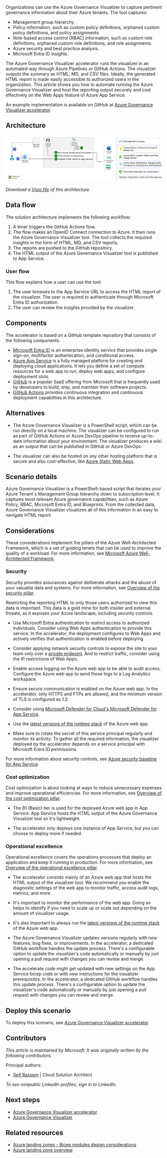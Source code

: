 Organizations can use the Azure Governance Visualizer to capture pertinent governance information about their Azure tenants. The tool captures:

- Management group hierarchy.
- Policy information, such as custom policy definitions, orphaned custom policy definitions, and policy assignments.
- Role-based access control (RBAC) information, such as custom role definitions, orphaned custom role definitions, and role assignments.
- Azure security and best practice analysis.
- Microsoft Entra ID insights.

The Azure Governance Visualizer accelerator runs the visualizer in an automated way through Azure Pipelines or GitHub Actions. The visualizer outputs the summary as HTML, MD, and CSV files. Ideally, the generated HTML report is made easily accessible to authorized users in the organization. This article shows you how to automate running the Azure Governance Visualizer and host the reporting output securely and cost effectively on the Web Apps feature of Azure App Service.

An example implementation is available on GitHub at [Azure Governance Visualizer accelerator](https://github.com/Azure/Azure-Governance-Visualizer-Accelerator).

## Architecture

![Diagram showing the architecture of the Azure Governance Visualizer accelerator.](images/azure-governance-visualizer-accelerator-architecture.svg)

*Download a [Visio file](https://arch-center.azureedge.net/azure-governance-visualizer-accelerator.vsdx) of this architecture.*

## Data flow

The solution architecture implements the following workflow:

1. A timer triggers the GitHub Actions flow.
1. The flow makes an OpenID Connect connection to Azure. It then runs the Azure Governance Visualizer tool. The tool collects the required insights in the form of HTML, MD, and CSV reports.
1. The reports are pushed to the GitHub repository.
1. The HTML output of the Azure Governance Visualizer tool is published to App Service.

### User flow

This flow explains how a user can use the tool:

1. The user browses to the App Service URL to access the HTML report of the visualizer. The user is required to authenticate through Microsoft Entra ID authorization.
1. The user can review the insights provided by the visualizer.

## Components

The accelerator is based on a GitHub template repository that consists of the following components:

- [Microsoft Entra ID](https://azure.microsoft.com/products/active-directory) is an enterprise identity service that provides single sign-on, multifactor authentication, and conditional access.
- [Azure App Service](https://azure.microsoft.com/services/app-service) is a fully managed platform for creating and deploying cloud applications. It lets you define a set of compute resources for a web app to run, deploy web apps, and configure deployment slots.
- [GitHub](https://docs.github.com/) is a popular SaaS offering from Microsoft that is frequently used by developers to build, ship, and maintain their software projects.
- [GitHub Actions](/azure/developer/github/github-actions) provides continuous integration and continuous deployment capabilities in this architecture.

## Alternatives

- The Azure Governance Visualizer is a PowerShell script, which can be run directly on a local machine. The visualizer can be configured to run as part of GitHub Actions or Azure DevOps pipeline to receive up-to-date information about your environment. The visualizer produces a wiki as an output that can be published in GitHub or Azure DevOps.

- The visualizer can also be hosted on any other hosting platform that is secure and also cost-effective, like [Azure Static Web Apps](/azure/static-web-apps/overview).

## Scenario details

Azure Governance Visualizer is a PowerShell-based script that iterates your Azure Tenant´s Management Group hierarchy down to subscription level. It captures most relevant Azure governance capabilities, such as Azure Policy, RBAC, Microsoft Entra ID, and Blueprints. From the collected data, Azure Governance Visualizer visualizes all of this information in an easy to navigate HTML report.

## Considerations

These considerations implement the pillars of the Azure Well-Architected Framework, which is a set of guiding tenets that can be used to improve the quality of a workload. For more information, see [Microsoft Azure Well-Architected Framework](/azure/architecture/framework).

### Security

Security provides assurances against deliberate attacks and the abuse of your valuable data and systems. For more information, see [Overview of the security pillar](/azure/architecture/framework/security/overview).

Restricting the reporting HTML to only those users authorized to view this data is important. This data is a gold mine for both insider and external threats, as it exposes your Azure landscape, including security controls.

- Use Microsoft Entra authentication to restrict access to authorized individuals. Consider using Web Apps authentication to provide this service. In the accelerator, the deployment configures to Web Apps and actively verifies that authentication is enabled before deploying.

- Consider applying network security controls to expose the site to your team only over a [private endpoint](/azure/private-link/private-endpoint-overview). And to restrict traffic, consider using the IP restrictions of Web Apps.

- Enable access logging on the Azure web app to be able to audit access. Configure the Azure web app to send those logs to a Log Analytics workspace.

- Ensure secure communication is enabled on the Azure web app. In the accelerator, only HTTPS and FTPs are allowed, and the minimum version of TLS is configured as 1.2.

- Consider using [Microsoft Defender for Cloud's Microsoft Defender for App Service](/azure/defender-for-cloud/defender-for-app-service-introduction).

- Use the [latest versions of the runtime stack](/azure/app-service/language-support-policy?tabs=windows) of the Azure web app.

- Make sure to rotate the secret of this service principal regularly and monitor its activity. To gather all the required information, the visualizer deployed by the accelerator depends on a service principal with Microsoft Entra ID permissions.

For more information about security controls, see [Azure security baseline for App Service](/security/benchmark/azure/baselines/app-service-security-baseline).

### Cost optimization

Cost optimization is about looking at ways to reduce unnecessary expenses and improve operational efficiencies. For more information, see [Overview of the cost optimization pillar](/azure/architecture/framework/cost/overview).

- The B1 (Basic) tier is used for the deployed Azure web app in App Service. App Service hosts the HTML output of the Azure Governance Visualizer tool so it's lightweight.

- The accelerator only deploys one instance of App Service, but you can choose to deploy more if needed.

### Operational excellence

Operational excellence covers the operations processes that deploy an application and keep it running in production. For more information, see [Overview of the operational excellence pillar](/azure/architecture/framework/devops/overview).

- The accelerator consists mainly of an Azure web app that hosts the HTML output of the visualizer tool. We recommend you enable the diagnostic settings of the web app to monitor traffic, access audit logs, metrics, and more.

- It's important to monitor the performance of the web app. Doing so helps to identify if you need to scale up or scale out depending on the amount of visualizer usage.

- It's also important to always run the [latest versions of the runtime stack](/azure/app-service/language-support-policy?tabs=windows) of the Azure web app.

- The Azure Governance Visualizer updates versions regularly with new features, bug fixes, or improvements. In the accelerator, a dedicated GitHub workflow handles the update process. There's a configurable option to update the visualizer's code automatically or manually by just opening a pull request with changes you can review and merge.

- The accelerate code might get updated with new settings on the App Service bicep code or with new instructions for the visualizer prerequisites. In the accelerator, a dedicated GitHub workflow handles this update process. There's a configurable option to update the visualizer's code automatically or manually by just opening a pull request with changes you can review and merge.

## Deploy this scenario

To deploy this scenario, see [Azure Governance Visualizer accelerator](https://github.com/Azure/Azure-Governance-Visualizer-Accelerator).

## Contributors

*This article is maintained by Microsoft. It was originally written by the following contributors.*

Principal authors:

- [Seif Bassem](https://www.linkedin.com/in/seif-bassem) | Cloud Solution Architect

*To see nonpublic LinkedIn profiles, sign in to LinkedIn.*

## Next steps

- [Azure Governance Visualizer accelerator](https://github.com/Azure/Azure-Governance-Visualizer-Accelerator)
- [Azure Governance Visualizer](https://github.com/Azure/Azure-Governance-Visualizer)

## Related resources

- [Azure landing zones - Bicep modules design considerations](../landing-zones/bicep/landing-zone-bicep.md)
- [Azure landing zone overview](/azure/cloud-adoption-framework/ready/landing-zone/)
